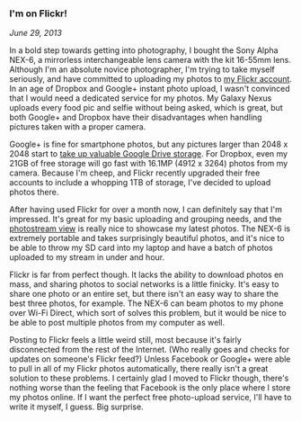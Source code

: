 ### I'm on Flickr!
_June 29, 2013_ 

In a bold step towards getting into photography, I bought the Sony Alpha NEX-6, a mirrorless interchangeable lens camera with the kit 16-55mm lens.  Although I'm an absolute novice photographer, I'm trying to take myself seriously, and have committed to uploading my photos to [my Flickr account](http://flickr.com/photos/danrschlosser). In an age of Dropbox and Google+ instant photo upload, I wasn't convinced that I would need a dedicated service for my photos.  My Galaxy Nexus uploads every food pic and selfie without being asked, which is great, but both Google+ and Dropbox have their disadvantages when handling pictures taken with a proper camera.  

Google+ is fine for smartphone photos, but any pictures larger than 2048 x 2048 start to 
[take up valuable Google Drive storage](https://support.google.com/plus/answer/156348?hl=en). 
For Dropbox, even my 21GB of free storage will go fast with 16.1MP (4912 x 3264) photos from my camera.  Because I'm cheep, and Flickr recently upgraded their free accounts to include a whopping 1TB of storage, I've decided to upload photos there.  

After having used Flickr for over a month now, I can definitely say that I'm impressed. It's great for my basic uploading and grouping needs, and the [photostream view](http://flickr.com/photos/danrschlosser) is really nice to showcase my latest photos.  The NEX-6 is extremely portable and takes surprisingly beautiful photos, and it's nice to be able to throw my SD card into my laptop and have a batch of photos uploaded to my stream in under and hour.  

Flickr is far from perfect though. It lacks the ability to download photos en mass, and sharing photos to social networks is a little finicky.  It's easy to share one photo or an entire set, but there isn't an easy way to share the best three photos, for example.  The NEX-6 can beam photos to my phone over Wi-Fi Direct, which sort of solves this problem, but it would be nice to be able to post multiple photos from my computer as well.  

Posting to Flickr feels a little weird still, most because it's fairly disconnected from the rest of the Internet. (Who really goes and checks for updates on someone's Flickr feed?)  Unless Facebook or Google+ were able to pull in all of my Flickr photos automatically, there really isn't a great solution to these problems.  I certainly glad I moved to Flickr though, there's nothing worse than the feeling that Facebook is the only place where I store my photos online. If I want the perfect free photo-upload service, I'll have to write it myself, I guess.  Big surprise.  
